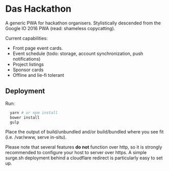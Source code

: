 # Das Hackathon
A generic PWA for hackathon organisers. Stylistically descended from the Google IO 2016 PWA (read: shameless copycatting).

Current capabilities:
* Front page event cards.
* Event schedule (todo: storage, account synchronization, push notifications)
* Project listings
* Sponsor cards
* Offline and lie-fi tolerant

## Deployment
Run:
```bash
  yarn # or npm install
  bower install
  gulp
```

Place the output of build/unbundled and/or build/bundled where you see fit (i.e. /var/www, serve in-situ).

Please note that several features **do not** function over http, so it is strongly recommended to configure your host to server over https. A simple surge.sh deployment behind a cloudflare redirect is particularly easy to set up.
